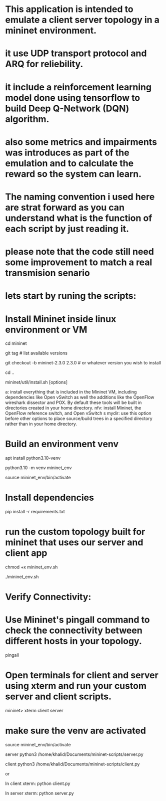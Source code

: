 # This application is intended to emulate a client server topology in a mininet environment.
# it use UDP transport protocol and ARQ for reliebility.
# it include a reinforcement learning model done using tensorflow to build Deep Q-Network (DQN) algorithm.
# also some metrics and impairments was introduces as part of the emulation and to calculate the reward so the system can learn.
# The naming convention i used here are strat forward as you can understand what is the function of each script by just reading it.
# please note that the code still need some improvement to match a real transmision senario

# lets start by runing the scripts:

# Install Mininet inside linux environment or VM
cd mininet

git tag  # list available versions

git checkout -b mininet-2.3.0 2.3.0   # or whatever version you wish to install

cd ..

mininet/util/install.sh [options]

a: install everything that is included in the Mininet VM, including dependencies like Open vSwitch as well the additions like the OpenFlow wireshark dissector and POX. By default these tools will be built in directories created in your home directory.
nfv: install Mininet, the OpenFlow reference switch, and Open vSwitch
s mydir: use this option before other options to place source/build trees in a specified directory rather than in your home directory.

# Build an environment venv

apt install python3.10-venv

python3.10 -m venv mininet_env

source mininet_env/bin/activate

# Install dependencies

pip install -r requirements.txt


# run the custom topology built for mininet that uses our server and client app

chmod +x mininet_env.sh

./mininet_env.sh


# Verify Connectivity:
# Use Mininet's pingall command to check the connectivity between different hosts in your topology.

pingall

# Open terminals for client and server using xterm and run your custom server and client scripts.

mininet> xterm client server

# make sure the venv are activated

source mininet_env/bin/activate

server python3 /home/khalid/Documents/mininet-scripts/server.py

client python3 /home/khalid/Documents/mininet-scripts/client.py

or

In client xterm: python client.py

In server xterm: python server.py

